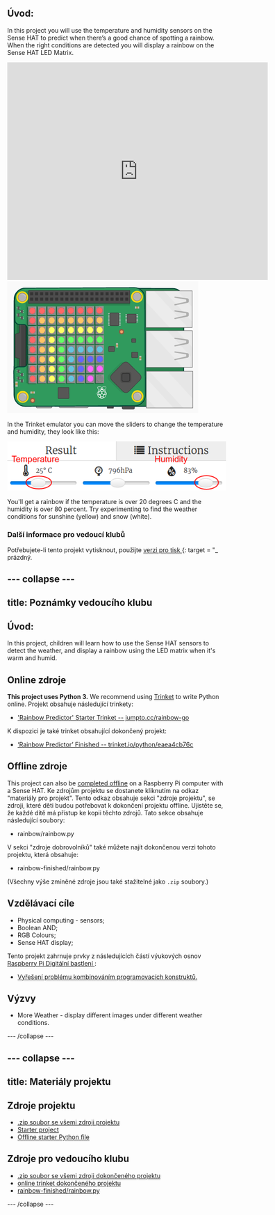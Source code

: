 ## Úvod:

In this project you will use the temperature and humidity sensors on the Sense HAT to predict when there’s a good chance of spotting a rainbow. When the right conditions are detected you will display a rainbow on the Sense HAT LED Matrix.

<div class="trinket">
  <iframe src="https://trinket.io/embed/python/eaea4cb76c?outputOnly=true&start=result" width="600" height="500" frameborder="0" marginwidth="0" marginheight="0" allowfullscreen mark="crwd-mark">
</iframe> <img src="images/rainbow-final.png" />
</div>

In the Trinket emulator you can move the sliders to change the temperature and humidity, they look like this:

![screenshot](images/rainbow-sliders.png)

You'll get a rainbow if the temperature is over 20 degrees C and the humidity is over 80 percent. Try experimenting to find the weather conditions for sunshine (yellow) and snow (white).

### Další informace pro vedoucí klubů

Potřebujete-li tento projekt vytisknout, použijte [verzi pro tisk ](https://projects.raspberrypi.org/en/projects/rainbow-predictor/print) {: target = "_ prázdný.

## \--- collapse \---

## title: Poznámky vedoucího klubu

## Úvod:

In this project, children will learn how to use the Sense HAT sensors to detect the weather, and display a rainbow using the LED matrix when it's warm and humid.

## Online zdroje

**This project uses Python 3.** We recommend using [Trinket](https://trinket.io/) to write Python online. Projekt obsahuje následující trinkety:

* ['Rainbow Predictor' Starter Trinket -- jumpto.cc/rainbow-go](http://jumpto.cc/rainbow-go)

K dispozici je také trinket obsahující dokončený projekt:

* [‘Rainbow Predictor’ Finished -- trinket.io/python/eaea4cb76c](https://trinket.io/python/eaea4cb76c)

## Offline zdroje

This project can also be [completed offline](https://www.codeclubprojects.org/en-GB/resources/physical-sense-hat/) on a Raspberry Pi computer with a Sense HAT. Ke zdrojům projektu se dostanete kliknutím na odkaz "materiály pro projekt". Tento odkaz obsahuje sekci "zdroje projektu", se zdroji, které děti budou potřebovat k dokončení projektu offline. Ujistěte se, že každé dítě má přístup ke kopii těchto zdrojů. Tato sekce obsahuje následující soubory:

* rainbow/rainbow.py

V sekci "zdroje dobrovolníků" také můžete najít dokončenou verzi tohoto projektu, která obsahuje:

* rainbow-finished/rainbow.py

(Všechny výše zmíněné zdroje jsou také stažitelné jako `.zip` soubory.)

## Vzdělávací cíle

* Physical computing - sensors;
* Boolean AND; 
* RGB Colours;
* Sense HAT display;

Tento projekt zahrnuje prvky z následujících částí výukových osnov [ Raspberry Pi Digitální bastlení ](http://rpf.io/curriculum):

* [Vyřešení problému kombinováním programovacích konstruktů.](https://www.raspberrypi.org/curriculum/programming/builder)

## Výzvy

* More Weather - display different images under different weather conditions. 

\--- /collapse \---

## \--- collapse \---

## title: Materiály projektu

## Zdroje projektu

* [.zip soubor se všemi zdroji projektu](resources/rainbow-project-resources.zip)
* [Starter project](http://jumpto.cc/rainbow-go)
* [Offline starter Python file](resources/rainbow-rainbow.py)

## Zdroje pro vedoucího klubu

* [.zip soubor se všemi zdroji dokončeného projektu](resources/rainbow-volunteer-resources.zip)
* [online trinket dokončeného projektu](https://trinket.io/python/eaea4cb76c)
* [rainbow-finished/rainbow.py](resources/rainbow-final-rainbow.py)

\--- /collapse \---